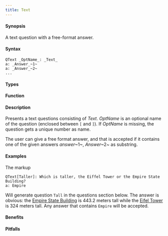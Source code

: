 ```yaml
---
title: Text
---
```


#### Synopsis

A text question with a free-format answer.

#### Syntax

```
QText _OptName_: _Text_
a: _Answer_~1~
a: _Answer_~2~
...
```

#### Types

#### Function

#### Description

Presents a text questions consisting of _Text_.
_OptName_ is an optional name of the question (enclosed between `[` and `]`).
If _OptName_ is missing, the question gets a unique number as name.

The user can give a free format answer, and that is accepted if it contains one of the given answers _answer_~1~, _Answer_~2~ as substring.

#### Examples

The markup
```rascal
QText[Taller]: Which is taller, the Eiffel Tower or the Empire State Building?
a: Empire
```
Will generate question `Tall` in the questions section below.
The answer is obvious: the [Empire State Building](http://en.wikipedia.org/wiki/Empire_State_Building) is 443.2 meters tall while the [Eifel Tower](http://en.wikipedia.org/wiki/Eiffel_Tower) is 324 meters tall.
Any answer that contains `Empire` will be accepted.

#### Benefits

#### Pitfalls

